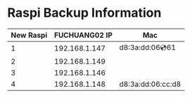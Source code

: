 # Raspi Backup Information

|New Raspi| FUCHUANG02 IP | Mac |
|--|--|--|
|1|192.168.1.147|d8:3a:dd:06:cd:61|
|2|192.168.1.149||
|3|192.168.1.146||
|4|192.168.1.148|d8:3a:dd:06:cc:d8|

<!--stackedit_data:
eyJoaXN0b3J5IjpbLTc0ODY0NDM2OF19
-->